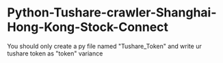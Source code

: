 # Python-Tushare-crawler-Shanghai-Hong-Kong-Stock-Connect

You should only create a py file named "Tushare_Token" and write ur tushare token as "token" variance
